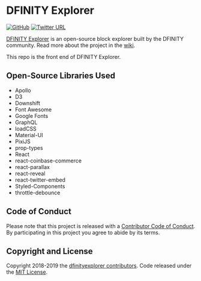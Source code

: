 # DFINITY Explorer
[![GitHub](https://img.shields.io/github/license/mashape/apistatus.svg)](https://github.com/dfinityexplorer/dfinityexplorer/blob/master/LICENSE)
[![Twitter URL](https://img.shields.io/twitter/url/http/shields.io.svg?style=social)](https://twitter.com/dfinityexplorer)

[DFINITY Explorer](https://www.dfinityexplorer.org/) is an open-source block explorer built by the DFINITY community. Read more about the project in the [wiki](https://github.com/dfinityexplorer/dfinityexplorer/wiki).

This repo is the front end of DFINITY Explorer.

## Open-Source Libraries Used
* Apollo
* D3
* Downshift
* Font Awesome
* Google Fonts
* GraphQL
* loadCSS
* Material-UI
* PixiJS
* prop-types
* React
* react-coinbase-commerce
* react-parallax
* react-reveal
* react-twitter-embed
* Styled-Components
* throttle-debounce

## Code of Conduct

Please note that this project is released with a [Contributor Code of Conduct](https://github.com/dfinityexplorer/dfinityexplorer/blob/master/CODE_OF_CONDUCT.md). By participating in this project you agree to abide by its terms.

## Copyright and License

Copyright 2018-2019 the [dfinityexplorer contributors](https://github.com/dfinityexplorer/dfinityexplorer/graphs/contributors). Code released under the [MIT License](https://github.com/dfinityexplorer/dfinityexplorer/blob/master/LICENSE).
